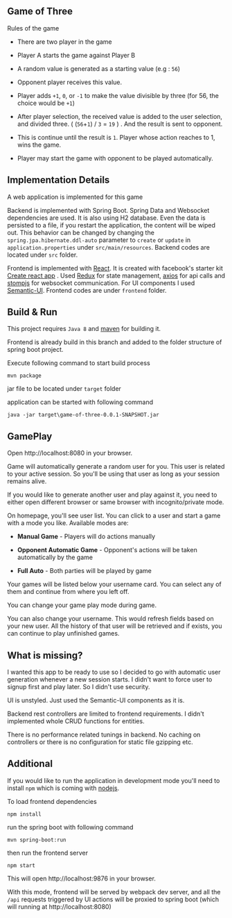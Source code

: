 ## Game of Three

Rules of the game

* There are two player in the game

* Player A starts the game against Player B

* A random value is generated as a starting value (e.g : `56`)

* Opponent player receives this value. 

* Player adds `+1`, `0`, or `-1` to make the value divisible by three (for 56, the choice would be `+1`)

* After player selection, the received value is added to the user selection, and divided three. ( (`56`+`1`) / `3` = `19` ) . And the result is sent to opponent.

* This is continue until the result is `1`. Player whose action reaches to 1, wins the game.

* Player may start the game with opponent to be played automatically.

## Implementation Details

A web application is implemented for this game

Backend is implemented with Spring Boot. Spring Data and Websocket dependencies are used. It is also using H2 database. Even the data is persisted to a file, if you restart the application, the content will be wiped out. This behavior can be changed by changing the `spring.jpa.hibernate.ddl-auto` parameter to `create` or `update` in `application.properties` under `src/main/resources`.
 Backend codes are located under `src` folder.

Frontend is implemented with [React](https://facebook.github.io/react/). It is created with facebook's starter kit [Create react app](https://github.com/facebookincubator/create-react-app) . Used [Redux](https://github.com/reactjs/redux) for state management, [axios](https://github.com/mzabriskie/axios) for api calls and [stompjs](https://github.com/jmesnil/stomp-websocket) for websocket communication. For UI components I used [Semantic-UI](https://react.semantic-ui.com). Frontend codes are under `frontend` folder.

## Build & Run

This project requires `Java 8` and [maven](http://maven.apache.org/) for building it.

Frontend is already build in this branch and added to the folder structure of spring boot project.

Execute following command to start build process
```
mvn package
```

jar file to be located under `target` folder

application can be started with following command
```
java -jar target\game-of-three-0.0.1-SNAPSHOT.jar
```

## GamePlay

Open http://localhost:8080 in your browser.

Game will automatically generate a random user for you.
This user is related to your active session. So you'll be using that user as long as your session remains alive.

If you would like to generate another user and play against it, you need to either open different browser or same browser with incognito/private mode.

On homepage, you'll see user list. You can click to a user and start a game with a mode you like. Available modes are:

* **Manual Game** - Players will do actions manually

* **Opponent Automatic Game** - Opponent's actions will be taken automatically by the game

* **Full Auto** - Both parties will be played by game


Your games will be listed below your username card. You can select any of them and continue from where you left off.

You can change your game play mode during game.

You can also change your username. This would refresh fields based on your new user.
All the history of that user will be retrieved and if exists, you can continue to play unfinished games.

## What is missing?

I wanted this app to be ready to use so I decided to go with automatic user generation whenever a new session starts. I didn't want to force user to signup first and play later. So I didn't use security.

UI is unstyled. Just used the Semantic-UI components as it is.

Backend rest controllers are limited to frontend requirements. I didn't implemented whole CRUD functions for entities.

There is no performance related tunings in backend. No caching on controllers or there is no configuration for static file gzipping etc.

## Additional
If you would like to run the application in development mode you'll need to install `npm` which is coming with [nodejs](https://nodejs.org/en/).

To load frontend dependencies
```
npm install
```

run the spring boot with following command
```
mvn spring-boot:run
```

then run the frontend server
```
npm start
```

This will open http://localhost:9876 in your browser.

With this mode, frontend will be served by webpack dev server, and all the `/api` requests triggered by UI actions will be proxied to spring boot (which will running at http://localhost:8080)